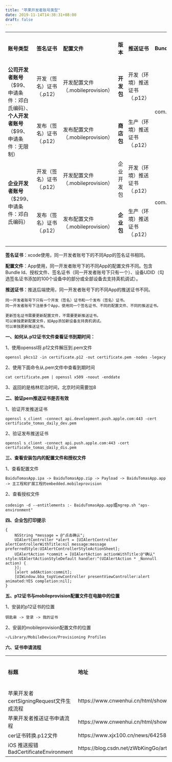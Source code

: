 ```yaml
---
title: "苹果开发者账号类型"
date: 2019-11-14T14:38:31+08:00
draft: false
---
```


<table>
    <tr>
        <td><b>账号类型</b></td>
        <td><b>签名证书</b></td>
        <td><b>配置文件</b></td>
        <td><b>版本</b></td>
        <td><b>推送证书</b></td>
        <td><b>Bundle ID</b></td>
        <td><b>支持安装设备数量</b></td>
   </tr>
   <tr>
        <td rowspan="2"><b>公司开发者账号</b>（$99、申请条件：邓白氏编码）、<b>个人开发者账号</b>（$99、申请条件：无限制）</td>
        <td>开发（签名）证书（.p12）</td>
        <td>开发配置文件（.mobileprovision）</td>
        <td><b>开发包</b></td>
        <td>开发（环境）推送证书（.p12）</td>
        <td rowspan="2">com.baidu.BaiduMobileInfo</td>
        <td>100</td>
   </tr>
   <tr>
        <td>发布（签名）证书（.p12）</td>
        <td>发布配置文件（.mobileprovision）</td>
        <td><b>商店包</b></td>
        <td>生产（环境）推送证书（.p12）</td>
        <td>无限制（需Apple审核）</td>
   </tr>
    <tr>
        <td rowspan="2"><b>企业开发者账号</b>（$299、申请条件：邓白氏编码）</td>
        <td>开发（签名）证书（.p12）</td>
        <td>开发配置文件（.mobileprovision）</td>
        <td>企业开发包</td>
        <td>开发（环境）推送证书（.p12）</td>
        <td rowspan="2">com.baidu.BaiduMobileInfoEnterprise</td>
        <td>100</td>
    </tr>
    <tr>
        <td>发布（签名）证书（.p12）</td>
        <td>发布配置文件（.mobileprovision）</td>
        <td><b>企业包</b></td>
        <td>生产（环境）推送证书（.p12）</td>
        <td>无限制（无需Apple审核）</td>
    </tr>
</table>

**签名证书**：xcode使用，同一开发者账号下的不同App的签名证书相同。

**配置文件**：App使用，同一开发者账号下的不同App的配置文件不同。包含Bundle Id、授权文件、签名证书（同一开发者账号下只有一个）、设备UDID（勾选签名证书添加的100个设备中的部分或全部设备去支持真机调试）。

**推送证书**：推送后端使用，同一开发者账号下的不同App的推送证书不同。

```
同一开发者账号下只有一个开发（签名）证书和一个发布（签名）证书。
同一开发者账号下注册多个App，使用同一个签名证书、不同的配置文件、不同的推送证书。

更新签名证书需要更新配置文件，不需要更新推送证书。
可以单独更新配置文件，如App添加新设备支持真机调试。
可以单独更新推送证书。
```

**一、如何从.p12证书文件查看证书到期时间：**

1、使用openssl将.p12文件解压到.pem文件

`openssl pkcs12 -in certificate.p12 -out certificate.pem -nodes -legacy`

2、使用下面命令从.pem文件中查看到期时间

`cat certificate.pem | openssl x509 -noout -enddate`

3、返回的是格林尼治时间，北京时间需要加8

**二、验证pem推送证书是否有效**

1、验证开发推送证书

`openssl s_client -connect api.development.push.apple.com:443 -cert certificate_tomas_daily_dev.pem`

2、验证发布推送证书

`openssl s_client -connect api.push.apple.com:443 -cert certificate_tomas_daily_dis.pem`

**三、查看安装包内的配置文件和授权文件**

1、查看配置文件

`BaiduTomasApp.ipa -> BaiduTomasApp.zip -> Payload -> BaiduTomasApp.app -> 主工程和扩展工程的embedded.mobileprovision`

2、查看授权文件

`codesign -d --entitlements :- BaiduTomasApp.app`或`mgrep.sh "aps-environment"`

**四、企业包打印提示**

```
{
    NSString *message = @"点击确认";
    UIAlertController *alert = [UIAlertController alertControllerWithTitle:nil message:message preferredStyle:UIAlertControllerStyleActionSheet];
    UIAlertAction *commit = [UIAlertAction actionWithTitle:@"确认" style:UIAlertActionStyleDefault handler:^(UIAlertAction * _Nonnull action) {
    }];
    [alert addAction:commit];
    [UIWindow.bba_topViewController presentViewController:alert animated:YES completion:nil];
}
```

**五、p12证书与mobileprovision配置文件在电脑中的位置**

1、安装的p12证书的位置

`钥匙串 -> 登录 -> 我的证书`

2、安装的mobileprovision配置文件的位置

`~/Library/MobileDevice/Provisioning Profiles`

**六、证书申请流程**

<table>
    <tr>
        <td><b>标题</b></td>
        <td><b>地址</b></td>
        <td><b>网页快照</b></td>
   </tr>
   <tr>
        <td>苹果开发者certSigningRequest文件生成流程</td>
        <td>https://www.cnwenhui.cn/html/show-1038.html</td>
        <td>1</td>
   </tr>
   <tr>
        <td>苹果开发者推送证书申请流程</td>
        <td>https://www.cnwenhui.cn/html/show-1037.html</td>
        <td><b>2</b></td>
   </tr>
   <tr>
        <td>cer证书转换.p12文件</td>
        <td>https://www.xjx100.cn/news/642584.html?action=onClick</td>
        <td>3</td>
    </tr>
    <tr>
        <td>iOS 推送报错BadCertificateEnvironment</td>
        <td>https://blog.csdn.net/zWbKingGo/article/details/89186652</td>
        <td>4</td>
    </tr>
</table>